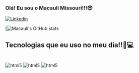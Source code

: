 ### Olá! Eu sou o Macauli Missouri!!!😎

[![Linkedin](https://img.shields.io/badge/LinkedIn-0077B5?style=for-the-badge&logo=linkedin&logoColor=white)](https://www.linkedin.com/in/macauli-missouri-3ab2a6272/)

[![Macauli's GitHub stats](https://github-readme-stats.vercel.app/api?username=macauli10&theme=algolia&show_icons=true)

## Tecnologias que eu uso no meu dia!!🚀💻

<div style="display: inline_block"><br/>
  <img align="center" alt="html5" src="https://img.shields.io/badge/Python-3776AB?style=for-the-badge&logo=python&logoColor=white"/>
  <img align="center" alt="html5" src="https://img.shields.io/badge/MySQL-00000F?style=for-the-badge&logo=mysql&logoColor=White"/>
  <img align="center" alt="html5" src="https://img.shields.io/badge/Microsoft_Excel-217346?style=for-the-badge&logo=microsoft-excel&logoColor=White"/>
</div>

